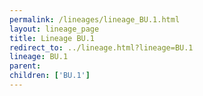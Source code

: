```yaml
---
permalink: /lineages/lineage_BU.1.html
layout: lineage_page
title: Lineage BU.1
redirect_to: ../lineage.html?lineage=BU.1
lineage: BU.1
parent: 
children: ['BU.1']
---
```

